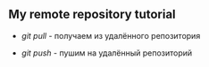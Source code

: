 ## My remote repository tutorial

* *git pull* - получаем из удалённого репозитория

* *git push* - пушим на удалённый репозиторий
